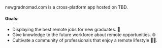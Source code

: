 newgradnomad.com is a cross-platform app hosted on TBD.

#### Goals:

- Displaying the best remote jobs for new graduates. 💼
- Give knowledge to the future workforce about remote opportunities. 🌐
- Cultivate a community of professionals that enjoy a remote lifestyle 🧑‍🌾.
